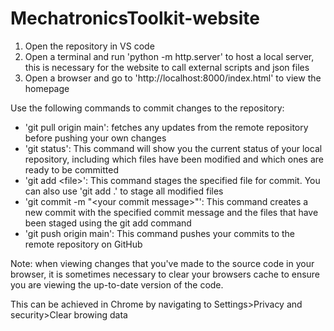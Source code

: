 # MechatronicsToolkit-website
1. Open the repository in VS code
2. Open a terminal and run 'python -m http.server' to host a local server, this is necessary for the website to call external scripts and json files
3. Open a browser and go to 'http://localhost:8000/index.html' to view the homepage

Use the following commands to commit changes to the repository:

* 'git pull origin main': fetches any updates from the remote repository before pushing your own changes
* 'git status': This command will show you the current status of your local repository, including which files have been modified and which ones are ready to be committed
* 'git add \<file\>': This command stages the specified file for commit. You can also use 'git add .' to stage all modified files
* 'git commit -m "\<your commit message\>"': This command creates a new commit with the specified commit message and the files that have been staged using the git add command
* 'git push origin main': This command pushes your commits to the remote repository on GitHub

Note: when viewing changes that you've made to the source code in your browser, it is sometimes necessary to clear your browsers cache to ensure you are viewing the up-to-date version of the code.

This can be achieved in Chrome by navigating to Settings>Privacy and security>Clear browing data
